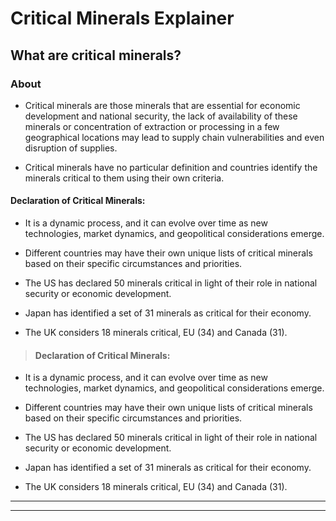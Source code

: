 # Critical Minerals Explainer

## What are critical minerals?
### About
 - Critical minerals are those minerals that are essential for economic development and national security, the lack of availability of these minerals or concentration of extraction or processing in a few geographical locations may lead to supply chain vulnerabilities and even disruption of supplies.
 - Critical minerals have no particular definition and countries identify the minerals critical to them using their own criteria.

#### Declaration of Critical Minerals:
 - It is a dynamic process, and it can evolve over time as new technologies, market dynamics, and geopolitical considerations emerge.
 - Different countries may have their own unique lists of critical minerals based on their specific circumstances and priorities.
 - The US has declared 50 minerals critical in light of their role in national security or economic development.
 - Japan has identified a set of 31 minerals as critical for their economy.
 - The UK considers 18 minerals critical, EU (34) and Canada (31).

> #### Declaration of Critical Minerals:
 - It is a dynamic process, and it can evolve over time as new technologies, market dynamics, and geopolitical considerations emerge.
 - Different countries may have their own unique lists of critical minerals based on their specific circumstances and priorities.
 - The US has declared 50 minerals critical in light of their role in national security or economic development.
 - Japan has identified a set of 31 minerals as critical for their economy.
 - The UK considers 18 minerals critical, EU (34) and Canada (31).

---
---
